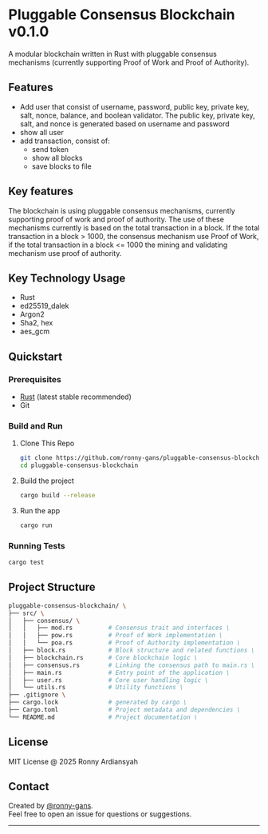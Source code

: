 # Pluggable Consensus Blockchain v0.1.0
A modular blockchain written in Rust with pluggable consensus mechanisms (currently supporting Proof of Work and Proof of Authority).

## Features
- Add user that consist of username, password, public key, private key, salt, nonce, balance, and boolean validator. The public key, private key, salt, and nonce is generated based on username and password
- show all user
- add transaction, consist of:
  - send token
  - show all blocks
  - save blocks to file
 
 ## Key features 
 The blockchain is using pluggable consensus mechanisms, currently supporting proof of work and proof of authority. The use of these mechanisms currently is based on the total transaction in a block. If the total transaction in a block > 1000, the consensus mechanism use Proof of Work, if the total transaction in a block <= 1000 the mining and validating mechanism use proof of authority.

 ## Key Technology Usage
 - Rust
 - ed25519_dalek
 - Argon2
 - Sha2, hex
 - aes_gcm

## Quickstart
### Prerequisites
- [Rust](https://www.rust-lang.org/tools/install) (latest stable recommended)
- Git
### Build and Run
1. Clone This Repo
   
   ```` bash
   git clone https://github.com/ronny-gans/pluggable-consensus-blockchain.git
   cd pluggable-consensus-blockchain
   ````
3. Build the project
   
   ````bash
   cargo build --release
   ````
4. Run the app
   
   ````bash
   cargo run
   ````
### Running Tests

````bash
cargo test
````
## Project Structure
````bash
pluggable-consensus-blockchain/ \
├── src/ \
│   ├── consensus/ \
│   │   ├── mod.rs          # Consensus trait and interfaces \
│   │   ├── pow.rs          # Proof of Work implementation \
│   │   └── poa.rs          # Proof of Authority implementation \
│   ├── block.rs            # Block structure and related functions \
│   ├── blockchain.rs       # Core blockchain logic \
│   ├── consensus.rs        # Linking the consensus path to main.rs \
│   ├── main.rs             # Entry point of the application \
│   ├── user.rs             # Core user handling logic \
│   └── utils.rs            # Utility functions \
├── .gitignore \
├── cargo.lock              # generated by cargo \
├── Cargo.toml              # Project metadata and dependencies \
└── README.md               # Project documentation \
````
## License
MIT License @ 2025 Ronny Ardiansyah
## Contact

Created by [@ronny-gans](https://github.com/ronny-gans).  
Feel free to open an issue for questions or suggestions.

---


   
